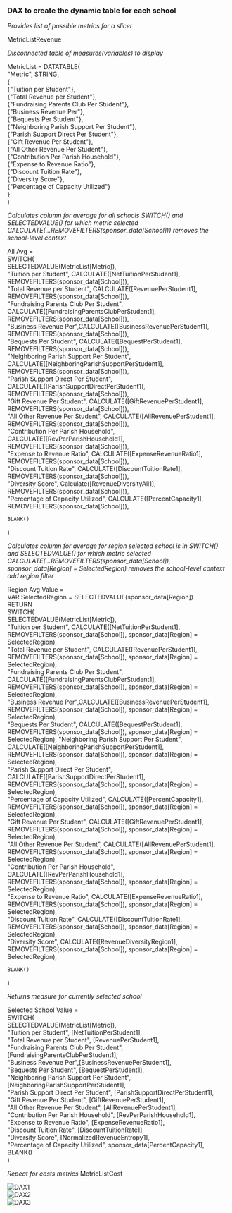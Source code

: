 ### DAX to create the dynamic table for each school


_Provides list of possible metrics for a slicer_

MetricListRevenue

_Disconnected table of measures(variables) to display_

MetricList = DATATABLE(  
    "Metric", STRING,  
    {  
        {"Tuition per Student"},  
        {"Total Revenue per Student"},  
        {"Fundraising Parents Club Per Student"},  
        {"Business Revenue Per"},  
        {"Bequests Per Student"},  
        {"Neighboring Parish Support Per Student"},  
        {"Parish Support Direct Per Student"},  
        {"Gift Revenue Per Student"},  
        {"All Other Revenue Per Student"},  
        {"Contribution Per Parish Household"},  
        {"Expense to Revenue Ratio"},  
        {"Discount Tuition Rate"},  
        {"Diversity Score"},  
        {"Percentage of Capacity Utilized"}  
    }  
)  

_Calculates column for average for all schools_
_SWITCH() and SELECTEDVALUE() for which metric selected_
_CALCULATE(...REMOVEFILTERS(sponsor_data[School])) removes the school-level context_

All Avg =   
SWITCH(  
    SELECTEDVALUE(MetricList[Metric]),  
    "Tuition per Student", CALCULATE([NetTuitionPerStudent1], REMOVEFILTERS(sponsor_data[School])),  
    "Total Revenue per Student", CALCULATE([RevenuePerStudent1], REMOVEFILTERS(sponsor_data[School])),  
    "Fundraising Parents Club Per Student", CALCULATE([FundraisingParentsClubPerStudent1], REMOVEFILTERS(sponsor_data[School])),  
    "Business Revenue Per",CALCULATE([BusinessRevenuePerStudent1], REMOVEFILTERS(sponsor_data[School])),  
    "Bequests Per Student", CALCULATE([BequestPerStudent1], REMOVEFILTERS(sponsor_data[School])),  
    "Neighboring Parish Support Per Student", CALCULATE([NeighboringParishSupportPerStudent1], REMOVEFILTERS(sponsor_data[School])),  
    "Parish Support Direct Per Student", CALCULATE([ParishSupportDirectPerStudent1], REMOVEFILTERS(sponsor_data[School])),  
    "Gift Revenue Per Student", CALCULATE([GiftRevenuePerStudent1], REMOVEFILTERS(sponsor_data[School])),  
    "All Other Revenue Per Student", CALCULATE([AllRevenuePerStudent1], REMOVEFILTERS(sponsor_data[School])),  
    "Contribution Per Parish Household", CALCULATE([RevPerParishHousehold1], REMOVEFILTERS(sponsor_data[School])),  
    "Expense to Revenue Ratio", CALCULATE([ExpenseRevenueRatio1], REMOVEFILTERS(sponsor_data[School])),  
    "Discount Tuition Rate", CALCULATE([DiscountTuitionRate1], REMOVEFILTERS(sponsor_data[School])),  
    "Diversity Score", Calculate([RevenueDiversityAll1], REMOVEFILTERS(sponsor_data[School])),  
    "Percentage of Capacity Utilized", CALCULATE([PercentCapacity1], REMOVEFILTERS(sponsor_data[School])),  

    BLANK()  
)

_Calculates column for average for region selected school is in_
_SWITCH() and SELECTEDVALUE() for which metric selected_
_CALCULATE(...REMOVEFILTERS(sponsor_data[School]), sponsor_data[Region] = SelectedRegion) removes the school-level context add region filter_ 

Region Avg Value =   
VAR SelectedRegion = SELECTEDVALUE(sponsor_data[Region])  
RETURN  
SWITCH(  
    SELECTEDVALUE(MetricList[Metric]),  
    "Tuition per Student", CALCULATE([NetTuitionPerStudent1], REMOVEFILTERS(sponsor_data[School]), sponsor_data[Region] = SelectedRegion),  
    "Total Revenue per Student", CALCULATE([RevenuePerStudent1], REMOVEFILTERS(sponsor_data[School]), sponsor_data[Region] = SelectedRegion),  
    "Fundraising Parents Club Per Student", CALCULATE([FundraisingParentsClubPerStudent1], REMOVEFILTERS(sponsor_data[School]), sponsor_data[Region] = SelectedRegion),  
    "Business Revenue Per",CALCULATE([BusinessRevenuePerStudent1], REMOVEFILTERS(sponsor_data[School]), sponsor_data[Region] = SelectedRegion),  
    "Bequests Per Student", CALCULATE([BequestPerStudent1], REMOVEFILTERS(sponsor_data[School]), sponsor_data[Region] = SelectedRegion),
    "Neighboring Parish Support Per Student", CALCULATE([NeighboringParishSupportPerStudent1], REMOVEFILTERS(sponsor_data[School]), sponsor_data[Region] = SelectedRegion),  
    "Parish Support Direct Per Student", CALCULATE([ParishSupportDirectPerStudent1], REMOVEFILTERS(sponsor_data[School]), sponsor_data[Region] = SelectedRegion),  
    "Percentage of Capacity Utilized", CALCULATE([PercentCapacity1], REMOVEFILTERS(sponsor_data[School]), sponsor_data[Region] = SelectedRegion),  
    "Gift Revenue Per Student", CALCULATE([GiftRevenuePerStudent1], REMOVEFILTERS(sponsor_data[School]), sponsor_data[Region] = SelectedRegion),  
    "All Other Revenue Per Student", CALCULATE([AllRevenuePerStudent1], REMOVEFILTERS(sponsor_data[School]), sponsor_data[Region] = SelectedRegion),  
    "Contribution Per Parish Household", CALCULATE([RevPerParishHousehold1], REMOVEFILTERS(sponsor_data[School]), sponsor_data[Region] = SelectedRegion),  
    "Expense to Revenue Ratio", CALCULATE([ExpenseRevenueRatio1], REMOVEFILTERS(sponsor_data[School]), sponsor_data[Region] = SelectedRegion),  
    "Discount Tuition Rate", CALCULATE([DiscountTuitionRate1], REMOVEFILTERS(sponsor_data[School]), sponsor_data[Region] = SelectedRegion),  
    "Diversity Score", CALCULATE([RevenueDiversityRegion1], REMOVEFILTERS(sponsor_data[School]), sponsor_data[Region] = SelectedRegion),  

    BLANK()  
)  

_Returns measure for currently selected school_

Selected School Value =   
SWITCH(  
    SELECTEDVALUE(MetricList[Metric]),  
    "Tuition per Student", [NetTuitionPerStudent1],  
    "Total Revenue per Student", [RevenuePerStudent1],  
    "Fundraising Parents Club Per Student", [FundraisingParentsClubPerStudent1],  
    "Business Revenue Per",[BusinessRevenuePerStudent1],  
    "Bequests Per Student", [BequestPerStudent1],  
    "Neighboring Parish Support Per Student", [NeighboringParishSupportPerStudent1],  
    "Parish Support Direct Per Student", [ParishSupportDirectPerStudent1],  
    "Gift Revenue Per Student", [GiftRevenuePerStudent1],  
    "All Other Revenue Per Student", [AllRevenuePerStudent1],  
    "Contribution Per Parish Household", [RevPerParishHousehold1],  
    "Expense to Revenue Ratio", [ExpenseRevenueRatio1],  
    "Discount Tuition Rate", [DiscountTuitionRate1],  
    "Diversity Score", [NormalizedRevenueEntropy1],  
    "Percentage of Capacity Utilized", sponsor_data[PercentCapacity1],  
    BLANK()  
)  

_Repeat for costs metrics_ 
MetricListCost  
  
![DAX1](DAX1.png)  
![DAX2](DAX2.png)  
![DAX3](DAX3.png)  
